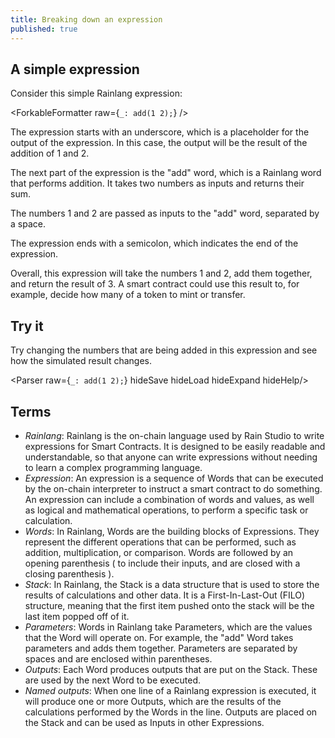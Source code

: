 ```yaml
---
title: Breaking down an expression
published: true
---
```


<script>
	import ForkableFormatter from '$lib/expressions/ForkableFormatter.svelte';
	import { Parser } from 'rain-svelte-components/package'
</script>

## A simple expression

Consider this simple Rainlang expression:

<ForkableFormatter raw={`_: add(1 2);`} />

The expression starts with an underscore, which is a placeholder for the output of the expression. In this case, the output will be the result of the addition of 1 and 2.

The next part of the expression is the "add" word, which is a Rainlang word that performs addition. It takes two numbers as inputs and returns their sum.

The numbers 1 and 2 are passed as inputs to the "add" word, separated by a space.

The expression ends with a semicolon, which indicates the end of the expression.

Overall, this expression will take the numbers 1 and 2, add them together, and return the result of 3.
A smart contract could use this result to, for example, decide how many of a token to mint or transfer.

## Try it

Try changing the numbers that are being added in this expression and see how the simulated result changes.

<Parser raw={`_: add(1 2);`} hideSave hideLoad hideExpand hideHelp/>

## Terms

- _Rainlang_: Rainlang is the on-chain language used by Rain Studio to write expressions for Smart Contracts. It is designed to be easily readable and understandable, so that anyone can write expressions without needing to learn a complex programming language.
- _Expression_: An expression is a sequence of Words that can be executed by the on-chain interpreter to instruct a smart contract to do something. An expression can include a combination of words and values, as well as logical and mathematical operations, to perform a specific task or calculation.
- _Words_: In Rainlang, Words are the building blocks of Expressions. They represent the different operations that can be performed, such as addition, multiplication, or comparison. Words are followed by an opening parenthesis ( to include their inputs, and are closed with a closing parenthesis ).
- _Stack_: In Rainlang, the Stack is a data structure that is used to store the results of calculations and other data. It is a First-In-Last-Out (FILO) structure, meaning that the first item pushed onto the stack will be the last item popped off of it.
- _Parameters_: Words in Rainlang take Parameters, which are the values that the Word will operate on. For example, the "add" Word takes parameters and adds them together. Parameters are separated by spaces and are enclosed within parentheses.
- _Outputs_: Each Word produces outputs that are put on the Stack. These are used by the next Word to be executed.
- _Named outputs_: When one line of a Rainlang expression is executed, it will produce one or more Outputs, which are the results of the calculations performed by the Words in the line. Outputs are placed on the Stack and can be used as Inputs in other Expressions.
